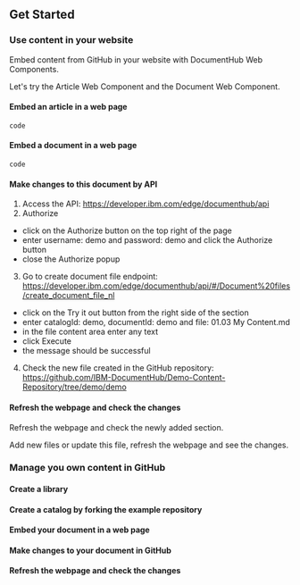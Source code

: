 ## Get Started

### Use content in your website

Embed content from GitHub in your website with DocumentHub Web Components. 

Let's try the Article Web Component and the Document Web Component.

#### Embed an article in a web page

```
code
```

#### Embed a document in a web page

```
code
```

#### Make changes to this document by API

1. Access the API: https://developer.ibm.com/edge/documenthub/api
2. Authorize
  - click on the Authorize button on the top right of the page
  - enter username: demo and password: demo and click the Authorize button
  - close the Authorize popup
3. Go to create document file endpoint: https://developer.ibm.com/edge/documenthub/api/#/Document%20files/create_document_file_nl
  - click on the Try it out button from the right side of the section
  - enter catalogId: demo, documentId: demo and file: 01.03 My Content.md
  - in the file content area enter any text
  - click Execute
  - the message should be successful
4. Check the new file created in the GitHub repository: https://github.com/IBM-DocumentHub/Demo-Content-Repository/tree/demo/demo

#### Refresh the webpage and check the changes

Refresh the webpage and check the newly added section.

Add new files or update this file, refresh the webpage and see the changes.


### Manage you own content in GitHub

#### Create a library

#### Create a catalog by forking the example repository

#### Embed your document in a web page

#### Make changes to your document in GitHub

#### Refresh the webpage and check the changes

